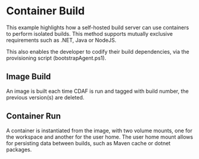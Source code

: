 # Container Build

This example highlights how a self-hosted build server can use containers to perform isolated builds. This method supports mutually exclusive requirements such as .NET, Java or NodeJS.

This also enables the developer to codify their build dependencies, via the provisioning script (bootstrapAgent.ps1).

## Image Build

An image is built each time CDAF is run and tagged with build number, the previous version(s) are deleted.

## Container Run

A container is instantiated from the image, with two volume mounts, one for the workspace and another for the user home. The user home mount allows for persisting data between builds, such as Maven cache or dotnet packages.

